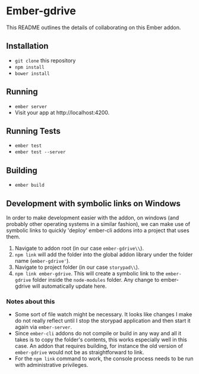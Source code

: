 # Ember-gdrive

This README outlines the details of collaborating on this Ember addon.

## Installation

* `git clone` this repository
* `npm install`
* `bower install`

## Running

* `ember server`
* Visit your app at http://localhost:4200.

## Running Tests

* `ember test`
* `ember test --server`

## Building

* `ember build`

## Development with symbolic links on Windows

In order to make development easier with the addon, on windows (and probably other operating systems in a similar fashion), we can make use of symbolic links to quickly 'deploy' ember-cli addons into a project that uses them.

1. Navigate to addon root (in our case `ember-gdrive\\`).
2. `npm link` will add the folder into the global addon library under the folder name (`ember-gdrive'`).
3. Navigate to project folder (in our case `storypad\\`).
4. `npm link ember-gdrive`. This will create a symbolic link to the `ember-gdrive` folder inside the `node-modules` folder. Any change to ember-gdrive will automatically update here.

### Notes about this

* Some sort of file watch might be necessary. It looks like changes I make do not really reflect until I stop the storypad application and then start it again via `ember-server`.
* Since `ember-cli` addons do not compile or build in any way and all it takes is to copy the folder's contents, this works especially well in this case. An addon that requires building, for instance the old version of `ember-gdrive` would not be as straightforward to link.
* For the `npm link` command to work, the console process needs to be run with administrative privileges.
